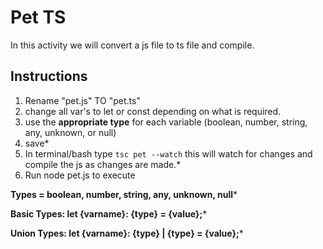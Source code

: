 # Pet TS

In this activity we will convert a js file to ts file and compile.

## Instructions

1. Rename "pet.js" TO "pet.ts"
2. change all var's to let or const depending on what is required. 
3. use the **appropriate type** for each variable (boolean, number, string, any, unknown, or null)
4. save*
5. In terminal/bash type `tsc pet --watch` this will watch for changes and compile the js as changes are made.* 
6. Run node pet.js to execute

**Types = boolean, number, string, any, unknown, null***

**Basic Types: let {varname}: {type} = {value};***

**Union Types: let {varname}: {type} | {type} = {value};***

